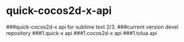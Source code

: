 quick-cocos2d-x-api
===================
###quick-cocos2d-x api for sublime text 2/3.
###current version devel repository
###1.quick-x api
###1.cocos2d-x api
###1.tolua api
